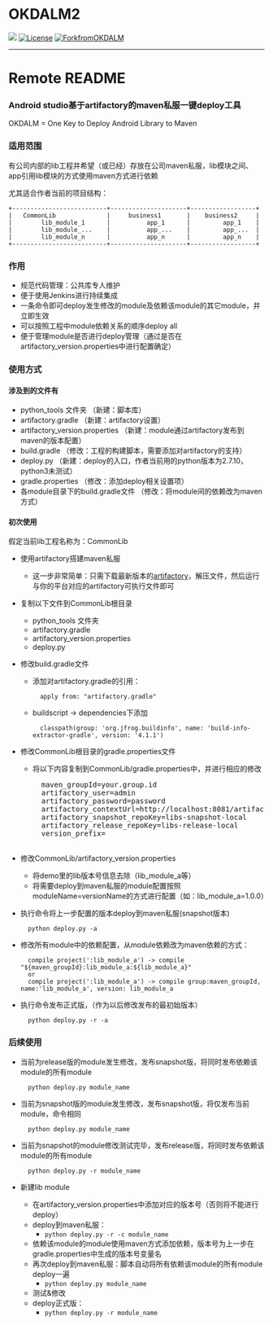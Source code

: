 # OKDALM2

![](https://img.shields.io/badge/lastest_version-1.1-orange.svg)
[![License](https://img.shields.io/badge/license-Apache%202.0-blue.svg)](License)
[![ForkfromOKDALM](https://img.shields.io/badge/parent-OKDALM-green.svg)](https://github.com/luckybilly/OKDALM)

----

# Remote README
### Android studio基于artifactory的maven私服一键deploy工具

OKDALM = One Key to Deploy Android Library to Maven

### 适用范围

有公司内部的lib工程并希望（或已经）存放在公司maven私服，lib模块之间、app引用lib模块的方式使用maven方式进行依赖

尤其适合作者当前的项目结构：

    +--------------------------+---------------------+------------------+
    |   CommonLib              |     business1       |    business2     |
    |        lib_module_1      |          app_1      |         app_1    |
    |        lib_module_...    |          app_...    |         app_...  |
    |        lib_module_n      |          app_n      |         app_n    |
    +--------------------------+---------------------+------------------+
    
### 作用
- 规范代码管理：公共库专人维护
- 便于使用Jenkins进行持续集成
- 一条命令即可deploy发生修改的module及依赖该module的其它module，并立即生效
- 可以按照工程中module依赖关系的顺序deploy all
- 便于管理module是否进行deploy管理（通过是否在artifactory_version.properties中进行配置确定）

### 使用方式

#### 涉及到的文件有

- python_tools 文件夹          （新建：脚本库）
- artifactory.gradle          （新建：artifactory设置）
- artifactory_version.properties    （新建：module通过artifactory发布到maven的版本配置）
- build.gradle                （修改：工程的构建脚本，需要添加对artifactory的支持）
- deploy.py                     （新建：deploy的入口，作者当前用的python版本为2.7.10，python3未测试）
- gradle.properties             （修改：添加deploy相关设置项）
- 各module目录下的build.gradle文件 （修改：将module间的依赖改为maven方式）

#### 初次使用
假定当前lib工程名称为：CommonLib

- 使用artifactory搭建maven私服
    - 这一步非常简单：只需下载最新版本的[artifactory](https://www.jfrog.com/open-source)，解压文件，然后运行与你的平台对应的artifactory可执行文件即可
    
- 复制以下文件到CommonLib根目录
    - python_tools 文件夹
    - artifactory.gradle
    - artifactory_version.properties
    - deploy.py
- 修改build.gradle文件
    - 添加对artifactory.gradle的引用：
    
            apply from: "artifactory.gradle"
        
    - buildscript -> dependencies下添加
    
            classpath(group: 'org.jfrog.buildinfo', name: 'build-info-extractor-gradle', version: '4.1.1')
        
- 修改CommonLib根目录的gradle.properties文件
    - 将以下内容复制到CommonLib/gradle.properties中，并进行相应的修改
    
        <pre>
        maven_groupId=your.group.id
        artifactory_user=admin
        artifactory_password=password
        artifactory_contextUrl=http://localhost:8081/artifactory
        artifactory_snapshot_repoKey=libs-snapshot-local
        artifactory_release_repoKey=libs-release-local
        version_prefix=
        </pre>
        
- 修改CommonLib/artifactory_version.properties

    - 将demo里的lib版本号信息去除（lib_module_a等）
    - 将需要deploy到maven私服的module配置按照moduleName=versionName的方式进行配置（如：lib_module_a=1.0.0）
    
- 执行命令将上一步配置的版本deploy到maven私服(snapshot版本)
    
        python deploy.py -a
    
- 修改所有module中的依赖配置，从module依赖改为maven依赖的方式： 
    
        compile project(':lib_module_a') -> compile "${maven_groupId}:lib_module_a:${lib_module_a}"
        or
        compile project(':lib_module_a') -> compile group:maven_groupId, name:'lib_module_a', version: lib_module_a
        
- 执行命令发布正式版，（作为以后修改发布的最初始版本）

        python deploy.py -r -a

### 后续使用

- 当前为release版的module发生修改，发布snapshot版，将同时发布依赖该module的所有module
    
        python deploy.py module_name
        
- 当前为snapshot版的module发生修改，发布snapshot版，将仅发布当前module，命令相同

        python deploy.py module_name
        
- 当前为snapshot的module修改测试完毕，发布release版，将同时发布依赖该module的所有module

        python deploy.py -r module_name
        
        
- 新建lib module
    - 在artifactory_version.properties中添加对应的版本号（否则将不能进行deploy）
    - deploy到maven私服： 
        - <code>python deploy.py -r -c module_name</code>
    - 依赖该module的module使用maven方式添加依赖，版本号为上一步在gradle.properties中生成的版本号变量名
    - 再次deploy到maven私服：脚本自动将所有依赖该module的所有module deploy一遍
        - <code>python deploy.py module_name</code>
    - 测试&修改
    - deploy正式版：
        - <code>python deploy.py -r module_name</code>
        
        
        
